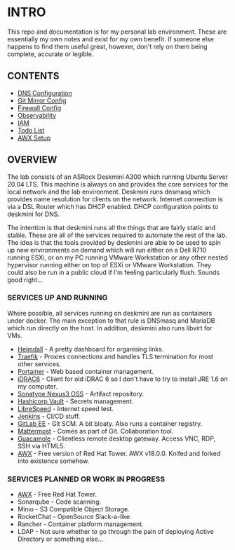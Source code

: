 # INTRO

This repo and documentation is for my personal lab environment. These are essentially my own notes and exist for my own benefit. If someone else happens to find them useful great, however, don't rely on them being complete, accurate or legible.

## CONTENTS

* [DNS Configuration](docs/dns.md)
* [Git Mirror Config](docs/git-mirror.md)
* [Firewall Config](docs/ufw.md)
* [Observability](docs/obs.md)
* [IAM](docs/iam.md)
* [Todo List](docs/todo.md)
* [AWX Setup](docs/awx.md)

## OVERVIEW

The lab consists of an ASRock Deskmini A300 which running Ubuntu Server 20.04 LTS. This machine is always on and provides the core services for the local network and the lab environment. Deskmini runs dnsmasq which provides name resolution for clients on the network. Internet connection is via a DSL Router which has DHCP enabled. DHCP configuration points to deskmini for DNS.

The intention is that deskmini runs all the things that are fairly static and stable. These are all of the services required to automate the rest of the lab. The idea is that the tools provided by deskmini are able to be used to spin up new environments on demand which will run either on a Dell R710 running ESXi, or on my PC running VMware Workstation or any other nested hypervisor running either on top of ESXi or VMware Workstation. They could also be run in a public cloud if I'm feeling particularly flush. Sounds good right...

### SERVICES UP AND RUNNING

Where possible, all services running on deskmini are run as containers under docker. The main exception to that rule is DNSmasq and MariaDB which run directly on the host. In addition, deskmini also runs libvirt for VMs.

* [Heimdall](https://heimdall.200a.co.uk) - A pretty dashboard for organising links. 
* [Traefik](https://traefik.200a.co.uk) - Proxies connections and handles TLS termination for most other services.
* [Portainer](https://portainer.200a.co.uk) - Web based container management.
* [iDRAC6](https://idracweb.200a.co.uk) - Client for old iDRAC 6 so I don't have to try to install JRE 1.6 on my computer.
* [Sonatype Nexus3 OSS](https://nexus.200a.co.uk) - Artifact repository.
* [Hashicorp Vault](https://vault.200a.co.uk) - Secrets management.
* [LibreSpeed](https://speed.200a.co.uk) - Internet speed test.
* [Jenkins](https://jenkins.200a.co.uk) - CI/CD stuff.
* [GitLab EE](https://gitlab.200a.co.uk) - Git SCM. A bit bloaty. Also runs a container registry.
* [Mattermost](https://mattermost.200a.co.uk) - Comes as part of Git. Collaboration tool.
* [Guacamole](https://guac.200a.co.uk) - Clientless remote desktop gateway. Access VNC, RDP, SSH via HTML5.
* [AWX](https://awx.200a.co.uk) - Free version of Red Hat Tower. AWX v18.0.0. Knifed and forked into existence somehow.

### SERVICES PLANNED OR WORK IN PROGRESS

* [AWX](https://awx.200a.co.uk) - Free Red Hat Tower.
* Sonarqube - Code scanning.
* Minio - S3 Compatible Object Storage.
* RocketChat - OpenSource Slack-a-like.
* Rancher - Container platform management.
* LDAP - Not sure whether to go through the pain of deploying Active Directory or something else...


